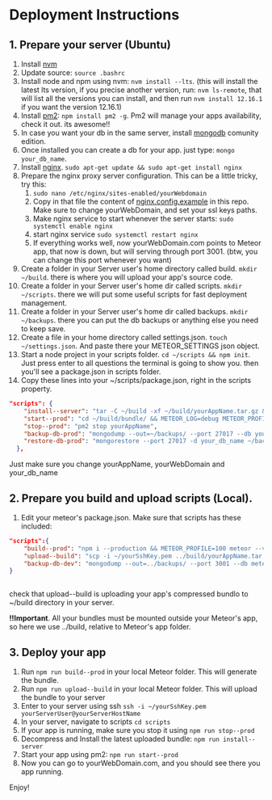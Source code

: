 # Deployment Instructions

## 1. Prepare your server (Ubuntu)
1. Install [nvm](https://github.com/nvm-sh/nvm#installing-and-updating)
2. Update source: `source .bashrc`
3. Install node and npm using nvm: `nvm install --lts`. (this will install the latest lts version, if you precise another version, run: `nvm ls-remote`, that will list all the versions you can install, and then run `nvm install 12.16.1` if you want the version 12.16.1)
4. Install [pm2](https://github.com/Unitech/pm2): `npm install pm2 -g`. Pm2 will manage your apps availability, check it out. its awesome!!
5. In case you want your db in the same server, install [mongodb](https://docs.mongodb.com/manual/tutorial/install-mongodb-on-ubuntu/) comunity edition.
6. Once installed you can create a db for your app. just type: `mongo your_db_name`.
7. Install [nginx](https://ubuntu.com/tutorials/install-and-configure-nginx#1-overview). `sudo apt-get update && sudo apt-get install nginx`
8. Prepare the nginx proxy server configuration. This can be a little tricky, try this:
   1. `sudo nano /etc/nginx/sites-enabled/yourWebdomain`
   2.  Copy in that file the content of [nginx.config.example](https://github.com/Hernanm0g/meteor_vuetify/blob/master/nginx.config.example) in this repo. Make sure to change yourWebDomain, and set your ssl keys paths.
   3.  Make nginx service to start whenever the server starts: `sudo systemctl enable nginx`
   4.  start nginx service `sudo systemctl restart nginx`
   5.  If everything works well, now yourWebDomain.com points to Meteor app, that now is down, but will serving through port 3001. (btw, you can change this port whenever you want)
9.  Create a folder in your Server user's home directory called build. `mkdir ~/build`. there is where you will upload your app's source code.
10. Create a folder in your Server user's home dir called scripts. `mkdir ~/scripts`. there we will put some useful scripts for fast deployment management.
11. Create a folder in your Server user's home dir called backups. `mkdir ~/backups`. there you can put the db backups or anything else you need to keep save.
12. Create a file in your home directory called settings.json. `touch ~/settings.json`. And paste there your METEOR_SETTINGS json object.
13. Start a node project in your scripts folder. `cd ~/scripts && npm init`. Just press enter to all questions the terminal is going to show you. then you'll see a package.json in scripts folder.
14. Copy these lines into your ~/scripts/package.json, right in the scripts property.
  ```json
  "scripts": {
      "install--server": "tar -C ~/build -xf ~/build/yourAppName.tar.gz && cd ~/build/bundle/programs/server && npm i && npm audit fix",
      "start--prod": "cd ~/build/bundle/ && METEOR_LOG=debug METEOR_PROFILE=1 MONGO_URL=mongodb://127.0.0.1:27017/your_db_name ROOT_URL=https://yourWebDomain.com PORT=3001 METEOR_SETTINGS=$(cat ~/settings.json) pm2 start main.js --time --name='yourAppName'",
      "stop--prod": "pm2 stop yourAppName",
      "backup-db-prod": "mongodump --out=~/backups/ --port 27017 --db your_db_name -v",
      "restore-db-prod": "mongorestore --port 27017 -d your_db_name ~/backups/last"
    },
  ```
  Just make sure you change yourAppName, yourWebDomain and your_db_name

## 2. Prepare you build and upload scripts (Local).

1. Edit your meteor's package.json. Make sure that scripts has these included: 
```json
"scripts":{
    "build--prod": "npm i --production && METEOR_PROFILE=100 meteor --verbose build ../build --server-only --architecture os.linux.x86_64",
    "upload--build": "scp -i ~/yourSshKey.pem ../build/yourAppName.tar.gz yourServerUser@yourServerHostName:~/build/",
    "backup-db-dev": "mongodump --out=../backups/ --port 3001 --db meteor -v"
}
 
```
check that upload--build is uploading your app's compressed bundlo to ~/build directory in your server.

**!!Important**. All your bundles must be mounted outside your Meteor's app, so here we use ../build, relative to Meteor's app folder.

## 3. Deploy your app
1. Run `npm run build--prod` in your local Meteor folder. This will generate the bundle.
2. Run `npm run upload--build` in your local Meteor folder. This will upload the bundle to your server
3. Enter to your server using ssh  `ssh -i ~/yourSshKey.pem yourServerUser@yourServerHostName`
4. In your server, navigate to scripts `cd scripts`
5. If your app is running, make sure you stop it using `npm run stop--prod`
6. Decompress and Install the latest uploaded bundle: `npm run install--server`
7. Start your app using pm2: `npm run start--prod` 
8. Now you can go to yourWebDomain.com, and you should see there you app running.

Enjoy!
